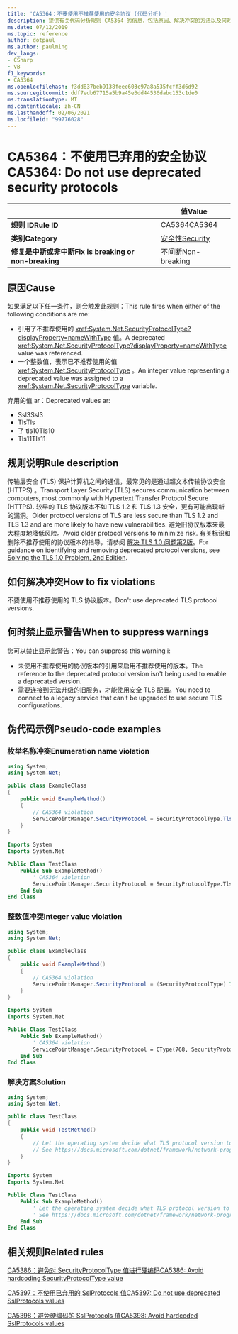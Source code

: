 ```yaml
---
title: 'CA5364：不要使用不推荐使用的安全协议 (代码分析) '
description: 提供有关代码分析规则 CA5364 的信息，包括原因、解决冲突的方法以及何时取消显示。
ms.date: 07/12/2019
ms.topic: reference
author: dotpaul
ms.author: paulming
dev_langs:
- CSharp
- VB
f1_keywords:
- CA5364
ms.openlocfilehash: f3dd837beb9138feec603c97a8a535fcff3d6d92
ms.sourcegitcommit: ddf7edb67715a5b9a45e3dd44536dabc153c1de0
ms.translationtype: MT
ms.contentlocale: zh-CN
ms.lasthandoff: 02/06/2021
ms.locfileid: "99776028"
---
```

# <a name="ca5364-do-not-use-deprecated-security-protocols"></a><span data-ttu-id="9b368-103">CA5364：不使用已弃用的安全协议</span><span class="sxs-lookup"><span data-stu-id="9b368-103">CA5364: Do not use deprecated security protocols</span></span>

| | <span data-ttu-id="9b368-104">值</span><span class="sxs-lookup"><span data-stu-id="9b368-104">Value</span></span> |
|-|-|
| <span data-ttu-id="9b368-105">**规则 ID**</span><span class="sxs-lookup"><span data-stu-id="9b368-105">**Rule ID**</span></span> |<span data-ttu-id="9b368-106">CA5364</span><span class="sxs-lookup"><span data-stu-id="9b368-106">CA5364</span></span>|
| <span data-ttu-id="9b368-107">**类别**</span><span class="sxs-lookup"><span data-stu-id="9b368-107">**Category**</span></span> |[<span data-ttu-id="9b368-108">安全性</span><span class="sxs-lookup"><span data-stu-id="9b368-108">Security</span></span>](security-warnings.md)|
| <span data-ttu-id="9b368-109">**修复是中断或非中断**</span><span class="sxs-lookup"><span data-stu-id="9b368-109">**Fix is breaking or non-breaking**</span></span> |<span data-ttu-id="9b368-110">不间断</span><span class="sxs-lookup"><span data-stu-id="9b368-110">Non-breaking</span></span>|

## <a name="cause"></a><span data-ttu-id="9b368-111">原因</span><span class="sxs-lookup"><span data-stu-id="9b368-111">Cause</span></span>

<span data-ttu-id="9b368-112">如果满足以下任一条件，则会触发此规则：</span><span class="sxs-lookup"><span data-stu-id="9b368-112">This rule fires when either of the following conditions are me:</span></span>

- <span data-ttu-id="9b368-113">引用了不推荐使用的 <xref:System.Net.SecurityProtocolType?displayProperty=nameWithType> 值。</span><span class="sxs-lookup"><span data-stu-id="9b368-113">A deprecated <xref:System.Net.SecurityProtocolType?displayProperty=nameWithType> value was referenced.</span></span>
- <span data-ttu-id="9b368-114">一个整数值，表示已不推荐使用的值 <xref:System.Net.SecurityProtocolType> 。</span><span class="sxs-lookup"><span data-stu-id="9b368-114">An integer value representing a deprecated value was assigned to a <xref:System.Net.SecurityProtocolType> variable.</span></span>

<span data-ttu-id="9b368-115">弃用的值 ar：</span><span class="sxs-lookup"><span data-stu-id="9b368-115">Deprecated values ar:</span></span>

- <span data-ttu-id="9b368-116">Ssl3</span><span class="sxs-lookup"><span data-stu-id="9b368-116">Ssl3</span></span>
- <span data-ttu-id="9b368-117">Tls</span><span class="sxs-lookup"><span data-stu-id="9b368-117">Tls</span></span>
- <span data-ttu-id="9b368-118">了 tls10</span><span class="sxs-lookup"><span data-stu-id="9b368-118">Tls10</span></span>
- <span data-ttu-id="9b368-119">Tls11</span><span class="sxs-lookup"><span data-stu-id="9b368-119">Tls11</span></span>

## <a name="rule-description"></a><span data-ttu-id="9b368-120">规则说明</span><span class="sxs-lookup"><span data-stu-id="9b368-120">Rule description</span></span>

<span data-ttu-id="9b368-121">传输层安全 (TLS) 保护计算机之间的通信，最常见的是通过超文本传输协议安全 (HTTPS) 。</span><span class="sxs-lookup"><span data-stu-id="9b368-121">Transport Layer Security (TLS) secures communication between computers, most commonly with Hypertext Transfer Protocol Secure (HTTPS).</span></span> <span data-ttu-id="9b368-122">较早的 TLS 协议版本不如 TLS 1.2 和 TLS 1.3 安全，更有可能出现新的漏洞。</span><span class="sxs-lookup"><span data-stu-id="9b368-122">Older protocol versions of TLS are less secure than TLS 1.2 and TLS 1.3 and are more likely to have new vulnerabilities.</span></span> <span data-ttu-id="9b368-123">避免旧协议版本来最大程度地降低风险。</span><span class="sxs-lookup"><span data-stu-id="9b368-123">Avoid older protocol versions to minimize risk.</span></span> <span data-ttu-id="9b368-124">有关标识和删除不推荐使用的协议版本的指导，请参阅 [解决 TLS 1.0 问题第2版](/security/solving-tls1-problem)。</span><span class="sxs-lookup"><span data-stu-id="9b368-124">For guidance on identifying and removing deprecated protocol versions, see [Solving the TLS 1.0 Problem, 2nd Edition](/security/solving-tls1-problem).</span></span>

## <a name="how-to-fix-violations"></a><span data-ttu-id="9b368-125">如何解决冲突</span><span class="sxs-lookup"><span data-stu-id="9b368-125">How to fix violations</span></span>

<span data-ttu-id="9b368-126">不要使用不推荐使用的 TLS 协议版本。</span><span class="sxs-lookup"><span data-stu-id="9b368-126">Don't use deprecated TLS protocol versions.</span></span>

## <a name="when-to-suppress-warnings"></a><span data-ttu-id="9b368-127">何时禁止显示警告</span><span class="sxs-lookup"><span data-stu-id="9b368-127">When to suppress warnings</span></span>

<span data-ttu-id="9b368-128">您可以禁止显示此警告：</span><span class="sxs-lookup"><span data-stu-id="9b368-128">You can suppress this warning i:</span></span>

- <span data-ttu-id="9b368-129">未使用不推荐使用的协议版本的引用来启用不推荐使用的版本。</span><span class="sxs-lookup"><span data-stu-id="9b368-129">The reference to the deprecated protocol version isn't being used to enable a deprecated version.</span></span>
- <span data-ttu-id="9b368-130">需要连接到无法升级的旧服务，才能使用安全 TLS 配置。</span><span class="sxs-lookup"><span data-stu-id="9b368-130">You need to connect to a legacy service that can't be upgraded to use secure TLS configurations.</span></span>

## <a name="pseudo-code-examples"></a><span data-ttu-id="9b368-131">伪代码示例</span><span class="sxs-lookup"><span data-stu-id="9b368-131">Pseudo-code examples</span></span>

### <a name="enumeration-name-violation"></a><span data-ttu-id="9b368-132">枚举名称冲突</span><span class="sxs-lookup"><span data-stu-id="9b368-132">Enumeration name violation</span></span>

```csharp
using System;
using System.Net;

public class ExampleClass
{
    public void ExampleMethod()
    {
        // CA5364 violation
        ServicePointManager.SecurityProtocol = SecurityProtocolType.Tls11 | SecurityProtocolType.Tls12;
    }
}
```

```vb
Imports System
Imports System.Net

Public Class TestClass
    Public Sub ExampleMethod()
        ' CA5364 violation
        ServicePointManager.SecurityProtocol = SecurityProtocolType.Tls11 Or SecurityProtocolType.Tls12
    End Sub
End Class
```

### <a name="integer-value-violation"></a><span data-ttu-id="9b368-133">整数值冲突</span><span class="sxs-lookup"><span data-stu-id="9b368-133">Integer value violation</span></span>

```csharp
using System;
using System.Net;

public class ExampleClass
{
    public void ExampleMethod()
    {
        // CA5364 violation
        ServicePointManager.SecurityProtocol = (SecurityProtocolType) 768;    // TLS 1.1
    }
}
```

```vb
Imports System
Imports System.Net

Public Class TestClass
    Public Sub ExampleMethod()
        ' CA5364 violation
        ServicePointManager.SecurityProtocol = CType(768, SecurityProtocolType)   ' TLS 1.1
    End Sub
End Class
```

### <a name="solution"></a><span data-ttu-id="9b368-134">解决方案</span><span class="sxs-lookup"><span data-stu-id="9b368-134">Solution</span></span>

```csharp
using System;
using System.Net;

public class TestClass
{
    public void TestMethod()
    {
        // Let the operating system decide what TLS protocol version to use.
        // See https://docs.microsoft.com/dotnet/framework/network-programming/tls
    }
}
```

```vb
Imports System
Imports System.Net

Public Class TestClass
    Public Sub ExampleMethod()
        ' Let the operating system decide what TLS protocol version to use.
        ' See https://docs.microsoft.com/dotnet/framework/network-programming/tls
    End Sub
End Class
```

## <a name="related-rules"></a><span data-ttu-id="9b368-135">相关规则</span><span class="sxs-lookup"><span data-stu-id="9b368-135">Related rules</span></span>

[<span data-ttu-id="9b368-136">CA5386：避免对 SecurityProtocolType 值进行硬编码</span><span class="sxs-lookup"><span data-stu-id="9b368-136">CA5386: Avoid hardcoding SecurityProtocolType value</span></span>](ca5386.md)

[<span data-ttu-id="9b368-137">CA5397：不使用已弃用的 SslProtocols 值</span><span class="sxs-lookup"><span data-stu-id="9b368-137">CA5397: Do not use deprecated SslProtocols values</span></span>](ca5397.md)

[<span data-ttu-id="9b368-138">CA5398：避免硬编码的 SslProtocols 值</span><span class="sxs-lookup"><span data-stu-id="9b368-138">CA5398: Avoid hardcoded SslProtocols values</span></span>](ca5398.md)
